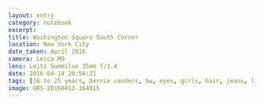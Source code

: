 ```yaml
--- 
layout: entry
category: notebook
excerpt:
title: Washington Square South Corner
location: New York City
date_taken: April 2016
camera: Leica M9
lens: Leitz Summilux 35mm f/1.4
date: 2016-04-14 20:54:21
tags: [16 to 25 years, bernie sanders, bw, eyes, girls, hair, jeans, lips, pose, pretty, shirt, tennis shoes]
image: GRS-20160413-164815
---
```

